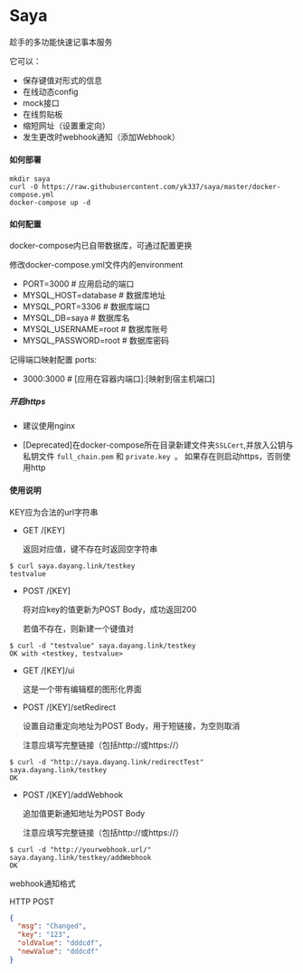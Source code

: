 # Saya
趁手的多功能快速记事本服务

它可以：

- 保存键值对形式的信息
- 在线动态config
- mock接口
- 在线剪贴板
- 缩短网址（设置重定向）
- 发生更改时webhook通知（添加Webhook）

#### 如何部署
```shell
mkdir saya
curl -O https://raw.githubusercontent.com/yk337/saya/master/docker-compose.yml
docker-compose up -d
```
#### 如何配置
docker-compose内已自带数据库，可通过配置更换

修改docker-compose.yml文件内的environment
- PORT=3000 # 应用启动的端口
- MYSQL_HOST=database # 数据库地址
- MYSQL_PORT=3306 # 数据库端口
- MYSQL_DB=saya # 数据库名
- MYSQL_USERNAME=root # 数据库账号
- MYSQL_PASSWORD=root # 数据库密码

记得端口映射配置
ports:
- 3000:3000 # [应用在容器内端口]:[映射到宿主机端口]

##### 开启https

- 建议使用nginx

- [Deprecated]在docker-compose所在目录新建文件夹`SSLCert`,并放入公钥与私钥文件
`full_chain.pem` 和 `private.key `。
如果存在则启动https，否则使用http

#### 使用说明
KEY应为合法的url字符串

- GET /[KEY]

    返回对应值，键不存在时返回空字符串
```shell
$ curl saya.dayang.link/testkey
testvalue
```
    
- POST /[KEY]
    
    将对应key的值更新为POST Body，成功返回200
    
    若值不存在，则新建一个键值对
```shell
$ curl -d "testvalue" saya.dayang.link/testkey
OK with <testkey, testvalue>
```

- GET /[KEY]/ui

    这是一个带有编辑框的图形化界面
    

- POST /[KEY]/setRedirect

    设置自动重定向地址为POST Body，用于短链接，为空则取消
  
    注意应填写完整链接（包括http://或https://）
```shell
$ curl -d "http://saya.dayang.link/redirectTest" saya.dayang.link/testkey
OK
```
- POST /[KEY]/addWebhook

    追加值更新通知地址为POST Body
  
    注意应填写完整链接（包括http://或https://）
```shell
$ curl -d "http://yourwebhook.url/" saya.dayang.link/testkey/addWebhook
OK
```
webhook通知格式

HTTP POST
```json
{
  "msg": "Changed",
  "key": "123",
  "oldValue": "dddcdf",
  "newValue": "dddcdf"
}
```

